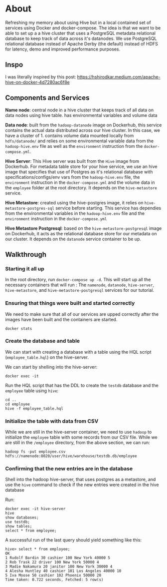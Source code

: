 # About

Refreshing my memory about using Hive but in a local contained set of services using Docker and docker-compose. The idea is that we want to be able to set up a a hive cluster that uses a PostgreSQL metadata relational database to keep track of data across it's datanodes. We use PostgreSQL relational database instead of Apache Derby (the default) instead of HDFS for latency, demo and improved performance purposes.

## Inspo

I was literally inspired by this post: https://hshirodkar.medium.com/apache-hive-on-docker-4d7280ac6f8e

## Components and Services

**Name node**: central node in a hive cluster that keeps track of all data on data nodes using hive table. has environmental variables and volume data

**Data node**: built from the `hadoop-datanode` image on Dockerhub, this service contains the actual data distributed across our hive cluster. In this case, we have a cluster of 1. contains volume data mounted locally from `hdfs/datanode/` and relies on some environmental variable data from the `hadoop-hive.env` file as well as the `environment` instruction from the `docker-compose.yml`. 

**Hive Server**: This Hive server was built from the `Hive` image from Dockerhub. For metadata table store for your hive service, we use an hive image that specifies that use of Postgres as it's relational database with specifications/configs/env vars from the `hadoop-hive.env` file, the `environment` instruction in the `docker-compose.yml` and the volume data in the `employee` folder at the root directory. It depends on the `hive-metastore` service.

**Hive Metastore**: created using the hive-postgres image, it relies on `hive-metastore-postgres-sql` service before starting. This service has dependies from the environmental variables in the `hadoop-hive.env` file and the `environment` instruction in the `docker-compose.yml`

**Hive Metastore Postgresql**: based on the `hive-metastore-postgresql` image on Dockerhub, it acts as the relational database store for our metadata on our cluster. It depends on the `datanode` service container to be up.

## Walkthrough


### Starting it all up

In the root directory, run `docker-compose up -d`. This will start up all the necessary containers that will run : The `namenode`, `datanode`, `hive-server`, `hive-metastore`, and `hive-metastore-postgresql` services for our tutorial.  


### Ensuring that things were built and started correctly

We need to make sure that all of our services are upped correctly after the images have been built and the containers are started.

    docker stats


### Create the database and table

We can start with creating a database with a table using the HQL script (`employee_table.hql`) on the hive-server. 

We can start by shelling into the hive-server:

    docker exec -it

Run the HQL script that has the DDL to create the `testdb` database and the `employee` table using `hive`:

    cd ..
    cd employee
    hive -f employee_table.hql


### Initialize the table with data from CSV


While we are still in the hive-server container, we need to use `hadoop` to initialize the `employee` table with some records from our CSV file. While we are still in the `/employee` directory, from the above section, we can run:

    hadoop fs -put employee.csv hdfs://namenode:8020/user/hive/warehouse/testdb.db/employee


### Confirming that the new entries are in the database

Shell into the hadoop hive-server, that uses postgres as a metastore, and use the `hive` command to check if the new entries were created in the hive database

Run:

    docker exec -it hive-server
    hive
    show databases;
    use testdb;
    show tables;
    select * from employee;

A successful run of the last query should yield something like this:

    hive> select * from employee;
    OK
    1 Rudolf Bardin 30 cashier 100 New York 40000 5
    2 Rob Trask 22 driver 100 New York 50000 4
    3 Madie Nakamura 20 janitor 100 New York 30000 4
    4 Alesha Huntley 40 cashier 101 Los Angeles 40000 10
    5 Iva Moose 50 cashier 102 Phoenix 50000 20
    Time taken: 0.722 seconds, Fetched: 5 row(s)
